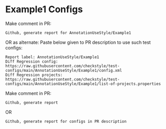 # Example1 Configs
Make comment in PR:
```
Github, generate report for AnnotationUseStyle/Example1
```
OR as alternate:
Paste below given to PR description to use such test configs:
```
Report label: AnnotationUseStyle/Example1
Diff Regression config: https://raw.githubusercontent.com/checkstyle/test-configs/main/AnnotationUseStyle/Example1/config.xml
Diff Regression projects: https://raw.githubusercontent.com/checkstyle/test-configs/main/AnnotationUseStyle/Example1/list-of-projects.properties
```
Make comment in PR:
```
Github, generate report
```
OR
```
Github, generate report for configs in PR description
```
